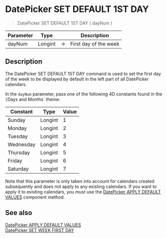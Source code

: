# DatePicker SET DEFAULT 1ST DAY

> DatePicker SET DEFAULT 1ST DAY ( dayNum )

| Parameter | Type |     | Description |
| --- | --- | --- | --- |
| dayNum | Longint | → | First day of the week |

## Description

The DatePicker SET DEFAULT 1ST DAY command is used to set the first day of the week to be displayed by default in the left part of all DatePicker calendars.

In the `dayNum` parameter, pass one of the following 4D constants found in the `[`Days and Months` theme:

| Constant | Type | Value |
| --- | --- | --- |
| Sunday | Longint | 1   |
| Monday | Longint | 2   |
| Tuesday | Longint | 3   |
| Wednesday | Longint | 4   |
| Thursday | Longint | 5   |
| Friday | Longint | 6   |
| Saturday | Longint | 7   |
Note that this parameter is only taken into account for calendars created subsequently and does not apply to any existing calendars. If you want to apply it to existing calendars, you must use the [DatePicker APPLY DEFAULT VALUES](DatePicker%20APPLY%20DEFAULT%20VALUES.pt.md) component method.

## See also

[DatePicker APPLY DEFAULT VALUES](DatePicker%20APPLY%20DEFAULT%20VALUES.pt.md)  
[DatePicker SET WEEK FIRST DAY](DatePicker%20SET%20WEEK%20FIRST%20DAY.pt.md)
